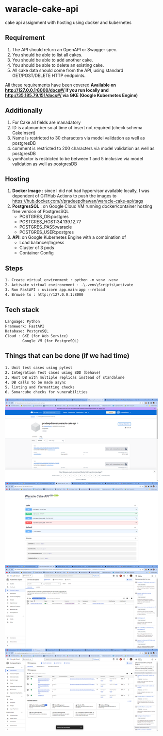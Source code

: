 # waracle-cake-api
cake api assignment with hosting using docker and kubernetes

## Requirement
1. The API should return an OpenAPI or Swagger spec. 
2. You should be able to list all cakes.
3. You should be able to add another cake.
4. You should be able to delete an existing cake.
5. All cake data should come from the API, using standard GET/POST/DELETE HTTP
endpoints.

All these requirements have been covered
**Available on http://127.0.0.1:8000/docs#/ if you run locally and http://35.185.79.151/docs#/ via GKE (Google Kubernetes Engine)**

## Additionally
1. For Cake all fields are manadatory
2. ID is autonumber so at time of insert not required (check schema CakeInsert)
3. Name is restricted to 30 characters via model validation as well as postgresDB
4. comment is restricted to 200 characters via model validation as well as postgresDB
5. yumFactor is restricted to be between 1 and 5 inclusive via model validation as well as postgresDB

## Hosting
1. **Docker Image** : since I did not had hypervisor available locally, I was dependent of GITHub Actions to push the images to https://hub.docker.com/r/pradeepdhawan/waracle-cake-api/tags
2. **PostgresSQL** : on Google Cloud VM running docker/container hosting free version of PostgresSQL
    *    POSTGRES_DB:postgres
    *    POSTGRES_HOST:34.139.12.77
    *    POSTGRES_PASS:waracle
    *    POSTGRES_USER:postgres
3. **API**: on Google Kubernetes Engine with a combination of 
    * Load balancer/Ingress
    * Cluster of 3 pods
    * Container Config

## Steps
    1. Create virtual environment : python -m venv .venv
    2. Activate virtual environement : .\.venv\Scripts\activate
    3. Run FastAPI : uvicorn app.main:app --reload
    4. Browse to : http://127.0.0.1:8000 

## Tech stack
    Language: Python
    Framework: FastAPI
    Database: PostgreSQL
    Cloud : GKE (for Web Service)
            Google VM (for PostgreSQL)

## Things that can be done (if we had time)
    1. Unit test cases using pytest
    2. Integration Test cases using BDD (behave)
    3. Host DB with multiple replicas instead of standalone
    4. DB calls to be made async
    5. linting and formatting checks
    6. Sonarcube checks for vunerabilities

![Docker Hub](dockerhub.png)
![Swagger Page from GKE](swagger.png)
![GKE](GKE.png)
![GCE](GCE.png)